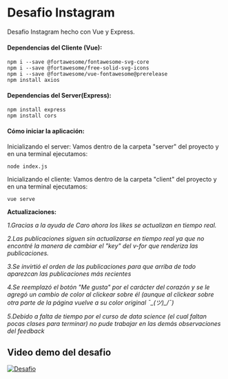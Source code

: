 # **Desafio Instagram**

Desafio Instagram hecho con Vue y Express.

#### **Dependencias del Cliente (Vue):**

	npm i --save @fortawesome/fontawesome-svg-core
	npm i --save @fortawesome/free-solid-svg-icons
	npm i --save @fortawesome/vue-fontawesome@prerelease
	npm install axios

#### **Dependencias del Server(Express):**

	npm install express
	npm install cors

#### **Cómo iniciar la aplicación:**
Inicializando el server: Vamos dentro de la carpeta "server" del proyecto y en una terminal ejecutamos: 

	node index.js

Inicializando el cliente: Vamos dentro de la carpeta "client" del proyecto y en una terminal ejecutamos:

	vue serve

**Actualizaciones:**

*1.Gracias a la ayuda de Caro ahora los likes se actualizan en tiempo real.*

*2.Las publicaciones siguen sin actualizarse en tiempo real ya que no encontré la manera de cambiar el "key" del v-for que renderiza las publicaciones.*

*3.Se invirtió el orden de las publicaciones para que arriba de todo aparezcan las publicaciones más recientes*

*4.Se reemplazó el botón "Me gusta" por el carácter del corazón y se le agregó un cambio de color al clickear sobre él (aunque al clickear sobre otra parte de la página vuelve a su color original ¯\_(ツ)_/¯)*

*5.Debido a falta de tiempo por el curso de data science (el cual faltan pocas clases para terminar) no pude trabajar en las demás observaciones del feedback*

## **Video demo del desafio**
[![Desafio](https://img.youtube.com/vi/eaU85Tb9xQg/0.jpg)](https://youtu.be/eaU85Tb9xQg)
